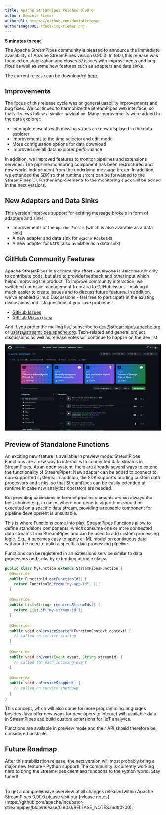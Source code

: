 ```yaml
---
title: Apache StreamPipes release 0.90.0
author: Dominik Riemer
authorURL: https://github.com/dominikriemer
authorImageURL: /docs/img/riemer.png
---
```

**<div style="float: left; padding-right: 40px;">5 minutes to read</div>**
<br>

The Apache StreamPipes community is pleased to announce the immediate availability of Apache StreamPipes version 0.90.0!
In total, this release was focused on stabilization and closes 57 issues with improvements and bug fixes as well as some new features such as adapters and data sinks. 

<!--truncate-->

The current release can be downloaded <a href="https://streampipes.apache.org/download.html">here</a>.


## Improvements
The focus of this release cycle was on general usability improvements and bug fixes. We continued to harmonize the 
StreamPipes web interface, so that all views follow a similar navigation. Many improvements were added to the data explorer:

* Incomplete events with missing values are now displayed in the data explorer
* Improvements to the time selector and edit mode
* More configuration options for data download
* Improved overall data explorer performance

In addition, we improved features to monitor pipelines and extensions services. The pipeline monitoring component has been restructured and now works independent from the underlying message broker. 
In addition, we extended the SDK so that runtime errors can be forwarded to the StreamPipes UI. 
Further improvements to the monitoring stack will be added in the next versions.

## New Adapters and Data Sinks

This version improves support for existing message brokers in form of adapters and sinks:

* Improvements of the `Apache Pulsar` (which is also available as a data sink)
* A new adapter and data sink for `Apache RocketMQ`
* A new adapter for `NATS` (also available as a data sink)

## GitHub Community Features

Apache StreamPipes is a community effort - everyone is welcome not only to contribute code, but also to provide feedback and other input which helps improving the product.
To improve community interaction, we switched our issue management from Jira to GitHub issues - making it much easier to create issues and to discuss future features.
In addition, we've enabled Github Discussions - feel free to participate in the existing discussions and ask questions if you have problems!

* [GitHub Issues](https://github.com/apache/streampipes/issues)
* [GitHub Discussions](https://github.com/apache/streampipes/discussions)

And if you prefer the mailing list, subscribe to [dev@streampipes.apache.org](mailto:dev-subscribe@streampipes.apache.org) or [users@streampipes.apache.org](mailto:users-subscribe@streampipes.apache.org).
Tech-related and general project discussions as well as release votes will continue to happen on the dev list.

<img src="/docs/blog/assets/2023-01-17/github-discussions.png" alt="Github Discussions overview">

## Preview of Standalone Functions
An exciting new feature is available in preview mode: StreamPipes Functions are a new way to interact with connected data streams in StreamPipes.
As an open system, there are already several ways to extend the functionality of StreamPipes: New adapter can be added to connect to non-supported systems. 
In addition, the SDK supports building custom data processors and sinks, so that StreamPipes can be easily extended at runtime in case new analytics operators are needed.

But providing extensions in form of pipeline elements are not always the best choice: E.g., in cases where non-generic algorithms should be executed on a specific data stream, 
providing a reusable component for pipeline development is unsuitable.

This is where Functions come into play! StreamPipes Functions allow to define standalone components, which consume one or more connected data streams from StreamPipes and can be used to add custom processing logic.
E.g., it becomes easy to apply an ML model on continuous data without the need to build a specific data processing pipeline.

Functions can be registered in an extensions service similar to data processors and sinks by extending a single class:

```java
public class MyFunction extends StreamPipesFunction {
  @Override
  public FunctionId getFunctionId() {
    return FunctionId.from("my-app-id", 1);
  }

  @Override
  public List<String> requiredStreamIds() {
    return List.of("my-stream-id");
  }

  @Override
  public void onServiceStarted(FunctionContext context) {
    // called on service startup
  }

  @Override
  public void onEvent(Event event, String streamId) {
    // called for each incoming event
  }

  @Override
  public void onServiceStopped() {
    // called on service shutdown
  }
}
```

This concept, which will also come for more programming languages besides Java offer new ways for developers to interact with available data in StreamPipes and build custom extensions for IIoT analytics.

Functions are available in preview mode and their API should therefore be considered unstable.


## Future Roadmap

After this stabilization release, the next version will most probably bring a major new feature - Python support! 
The community is currently working hard to bring the StreamPipes client and functions to the Python world. Stay tuned!

<br>
To get a comprehensive overview of all changes released within Apache StreamPipes 0.90.0
please visit our [release notes](https://github.com/apache/incubator-streampipes/blob/release/0.90.0/RELEASE_NOTES.md#0900).
